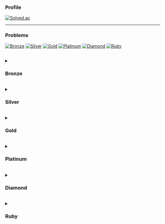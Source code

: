 ### Profile
[![Solved.ac](http://mazassumnida.wtf/api/v2/generate_badge?boj=btte02)](https://solved.ac/btte02)

---

### Problems
    
[![Bronze](https://img.shields.io/badge/-Bronze-AD5600?style=for-the-badge)](#Bronze)
[![Silver](https://img.shields.io/badge/-Silver-435F7A?style=for-the-badge)](#Silver)
[![Gold](https://img.shields.io/badge/-Gold-EC9A00?style=for-the-badge)](#Gold)
[![Platinum](https://img.shields.io/badge/-Platinum-27E2A4?style=for-the-badge)](#Platinum)
[![Diamond](https://img.shields.io/badge/-Diamond-00B4FC?style=for-the-badge)](#Diamond)
[![Ruby](https://img.shields.io/badge/-Ruby-FF0062?style=for-the-badge)](#Ruby)

<br>

<details>
<summary><h3>Bronze</h3></summary>

[![V](https://img.shields.io/badge/V-(21_/_97)-FFFFFF?style=for-the-badge&labelColor=BA2E09)](https://solved.ac/problems/level/1)
 
| # | 제목 | 언어 |
|:-:|-|:-:|
|1000|[A+B]("https://www.acmicpc.net/problem/1000")|[C++17](https://github.com/Knabin/Baekjoon/blob/master/Bronze-5/1000.cpp)|
|1001|[A-B]("https://www.acmicpc.net/problem/1001")|[C++17](https://github.com/Knabin/Baekjoon/blob/master/Bronze-5/1001.cpp)|
|1008|[A/B]("https://www.acmicpc.net/problem/1008")|[C++17](https://github.com/Knabin/Baekjoon/blob/master/Bronze-5/1008.cpp)|
|1550|[16진수]("https://www.acmicpc.net/problem/1550")|[C++17](https://github.com/Knabin/Baekjoon/blob/master/Bronze-5/1550.cpp)|
|2420|[사파리월드]("https://www.acmicpc.net/problem/2420")|[C++17](https://github.com/Knabin/Baekjoon/blob/master/Bronze-5/2420.cpp)|
|2438|[별 찍기 - 1]("https://www.acmicpc.net/problem/2438")|[C++17](https://github.com/Knabin/Baekjoon/blob/master/Bronze-5/2438.cpp)|
|2475|[검증수]("https://www.acmicpc.net/problem/2475")|[C++17](https://github.com/Knabin/Baekjoon/blob/master/Bronze-5/2475.cpp)|
|2557|[Hello World]("https://www.acmicpc.net/problem/2557")|[C++17](https://github.com/Knabin/Baekjoon/blob/master/Bronze-5/2557.cpp)|
|2558|[A+B - 2]("https://www.acmicpc.net/problem/2558")|[C++17](https://github.com/Knabin/Baekjoon/blob/master/Bronze-5/2558.cpp)|
|2738|[행렬 덧셈]("https://www.acmicpc.net/problem/2738")|[C++17](https://github.com/Knabin/Baekjoon/blob/master/Bronze-5/2738.cpp)|
|2743|[단어 길이 재기]("https://www.acmicpc.net/problem/2743")|[C++17](https://github.com/Knabin/Baekjoon/blob/master/Bronze-5/2743.cpp)|
|2744|[대소문자 바꾸기]("https://www.acmicpc.net/problem/2744")|[C++17](https://github.com/Knabin/Baekjoon/blob/master/Bronze-5/2744.cpp)|
|5597|[과제 안 내신 분..?]("https://www.acmicpc.net/problem/5597")|[C++17](https://github.com/Knabin/Baekjoon/blob/master/Bronze-5/5597.cpp)|
|7287|[등록]("https://www.acmicpc.net/problem/7287")|[C++17](https://github.com/Knabin/Baekjoon/blob/master/Bronze-5/7287.cpp)|
|8393|[합]("https://www.acmicpc.net/problem/8393")|[C++17](https://github.com/Knabin/Baekjoon/blob/master/Bronze-5/8393.cpp)|
|10699|[오늘 날짜]("https://www.acmicpc.net/problem/10699")|[C++17](https://github.com/Knabin/Baekjoon/blob/master/Bronze-5/10699.cpp)|
|10807|[개수 세기]("https://www.acmicpc.net/problem/10807")|[C++17](https://github.com/Knabin/Baekjoon/blob/master/Bronze-5/10807.cpp)|
|10872|[팩토리얼]("https://www.acmicpc.net/problem/10872")|[C++17](https://github.com/Knabin/Baekjoon/blob/master/Bronze-5/10872.cpp)|
|11382|[꼬마 정민]("https://www.acmicpc.net/problem/11382")|[C++17](https://github.com/Knabin/Baekjoon/blob/master/Bronze-5/11382.cpp)|
|11654|[아스키 코드]("https://www.acmicpc.net/problem/11654")|[C++17](https://github.com/Knabin/Baekjoon/blob/master/Bronze-5/11654.cpp)|
|25083|[새싹]("https://www.acmicpc.net/problem/25083")|[C++17](https://github.com/Knabin/Baekjoon/blob/master/Bronze-5/25083.cpp)|

[![IV](https://img.shields.io/badge/IV-(3_/_149)-FFFFFF?style=for-the-badge&labelColor=C44C0A)](https://solved.ac/problems/level/2)
| # | 제목 | 언어 |
|:-:|-|:-:|
|2440|[별 찍기 - 3]("https://www.acmicpc.net/problem/2440")|[C++17](https://github.com/Knabin/Baekjoon/blob/master/Bronze-4/2440.cpp)|
|2480|[주사위 세개]("https://www.acmicpc.net/problem/2480")|[C++17](https://github.com/Knabin/Baekjoon/blob/master/Bronze-4/2480.cpp)|
|10808|[알파벳 개수]("https://www.acmicpc.net/problem/10808")|[C++17](https://github.com/Knabin/Baekjoon/blob/master/Bronze-4/10808.cpp)|

[![III](https://img.shields.io/badge/III-(7_/_606)-FFFFFF?style=for-the-badge&labelColor=AD5600)](https://solved.ac/problems/level/3)
| # | 제목 | 언어 |
|:-:|-|:-:|
|1085|[직사각형에서 탈출]("https://www.acmicpc.net/problem/1085")|[C++17](https://github.com/Knabin/Baekjoon/blob/master/Bronze-3/1085.cpp)|
|1267|[핸드폰 요금]("https://www.acmicpc.net/problem/1267")|[C++17](https://github.com/Knabin/Baekjoon/blob/master/Bronze-3/1267.cpp)|
|2441|[별 찍기 - 4]("https://www.acmicpc.net/problem/2441")|[C++17](https://github.com/Knabin/Baekjoon/blob/master/Bronze-3/2441.cpp)|
|2442|[별 찍기 - 5]("https://www.acmicpc.net/problem/2442")|[C++17](https://github.com/Knabin/Baekjoon/blob/master/Bronze-3/2442.cpp)|
|2443|[별 찍기 - 6]("https://www.acmicpc.net/problem/2443")|[C++17](https://github.com/Knabin/Baekjoon/blob/master/Bronze-3/2443.cpp)|
|2490|[윷놀이]("https://www.acmicpc.net/problem/2490")|[C++17](https://github.com/Knabin/Baekjoon/blob/master/Bronze-3/2490.cpp)|
|2576|[홀수]("https://www.acmicpc.net/problem/2576")|[C++17](https://github.com/Knabin/Baekjoon/blob/master/Bronze-3/2576.cpp)|
|4153|[직각삼각형]("https://www.acmicpc.net/problem/4153")|[C++17](https://github.com/Knabin/Baekjoon/blob/master/Bronze-3/4153.cpp)|

[![II](https://img.shields.io/badge/II-(18_/_808)-FFFFFF?style=for-the-badge&labelColor=C47F0A)](https://solved.ac/problems/level/4)
| # | 제목 | 언어 |
|:-:|-|:-:|
|1152|[단어의 개수]("https://www.acmicpc.net/problem/1152")|[C++17](https://github.com/Knabin/Baekjoon/blob/master/Bronze-2/1152.cpp)|
|1159|[농구 경기]("https://www.acmicpc.net/problem/1159")|[C++17](https://github.com/Knabin/Baekjoon/blob/master/Bronze-2/1159.cpp)|
|1712|[손익분기점]("https://www.acmicpc.net/problem/1712")|[C++17](https://github.com/Knabin/Baekjoon/blob/master/Bronze-2/1712.cpp)|
|2231|[분해합]("https://www.acmicpc.net/problem/2231")|[C++17](https://github.com/Knabin/Baekjoon/blob/master/Bronze-2/2231.cpp)|
|2292|[벌집]("https://www.acmicpc.net/problem/2292")|[C++17](https://github.com/Knabin/Baekjoon/blob/master/Bronze-2/2292.cpp)|
|2587|[대표값2]("https://www.acmicpc.net/problem/2587")|[C++17](https://github.com/Knabin/Baekjoon/blob/master/Bronze-2/2587.cpp)|
|2675|[문자열 반복]("https://www.acmicpc.net/problem/2675")|[C++17](https://github.com/Knabin/Baekjoon/blob/master/Bronze-2/2675.cpp)|
|2750|[수 정렬하기]("https://www.acmicpc.net/problem/2750")|[C++17](https://github.com/Knabin/Baekjoon/blob/master/Bronze-2/2750.cpp)|
|2798|[블랙잭]("https://www.acmicpc.net/problem/2798")|[C++17](https://github.com/Knabin/Baekjoon/blob/master/Bronze-2/2798.cpp)|
|2908|[상수]("https://www.acmicpc.net/problem/2908")|[C++17](https://github.com/Knabin/Baekjoon/blob/master/Bronze-2/2908.cpp)|
|2920|[음계]("https://www.acmicpc.net/problem/2920")|[C++17](https://github.com/Knabin/Baekjoon/blob/master/Bronze-2/2920.cpp)|
|2979|[트럭 주차]("https://www.acmicpc.net/problem/2979")|[C++17](https://github.com/Knabin/Baekjoon/blob/master/Bronze-2/2979.cpp)|
|10093|[숫자]("https://www.acmicpc.net/problem/10093")|[C++17](https://github.com/Knabin/Baekjoon/blob/master/Bronze-2/10093.cpp)|
|10250|[ACM 호텔]("https://www.acmicpc.net/problem/10250")|[C++17](https://github.com/Knabin/Baekjoon/blob/master/Bronze-2/10250.cpp)|
|10809|[알파벳 찾기]("https://www.acmicpc.net/problem/10809")|[C++17](https://github.com/Knabin/Baekjoon/blob/master/Bronze-2/10809.cpp)|
|11328|[Strfry]("https://www.acmicpc.net/problem/11328")|[C++17](https://github.com/Knabin/Baekjoon/blob/master/Bronze-2/11328.cpp)|
|11720|[숫자의 합]("https://www.acmicpc.net/problem/11720")|[C++17](https://github.com/Knabin/Baekjoon/blob/master/Bronze-2/11720.cpp)|
|13300|[방 배정]("https://www.acmicpc.net/problem/13300")|[C++17](https://github.com/Knabin/Baekjoon/blob/master/Bronze-2/13300.cpp)|
|15829|[방 배정]("https://www.acmicpc.net/problem/15829")|[C++17](https://github.com/Knabin/Baekjoon/blob/master/Bronze-2/15829.cpp)|

[![I](https://img.shields.io/badge/I-(12_/_621)-FFFFFF?style=for-the-badge&labelColor=BA8A09)](https://solved.ac/problems/level/5)
| # | 제목 | 언어 |
|:-:|-|:-:|
|1157|[단어 공부]("https://www.acmicpc.net/problem/1157")|[C++17](https://github.com/Knabin/Baekjoon/blob/master/Bronze-1/1157.cpp)|
|1193|[분수찾기]("https://www.acmicpc.net/problem/1193")|[C++17](https://github.com/Knabin/Baekjoon/blob/master/Bronze-1/1193.cpp)|
|1259|[팰린드롬수]("https://www.acmicpc.net/problem/1259")|[C++17](https://github.com/Knabin/Baekjoon/blob/master/Bronze-1/1259.cpp)|
|2163|[초콜릿 자르기]("https://www.acmicpc.net/problem/2163")|[C++17](https://github.com/Knabin/Baekjoon/blob/master/Bronze-1/2163.cpp)|
|2309|[일곱 난쟁이]("https://www.acmicpc.net/problem/2309")|[C++17](https://github.com/Knabin/Baekjoon/blob/master/Bronze-1/2309.cpp)|
|2609|[최대공약수와 최소공배수]("https://www.acmicpc.net/problem/2609")|[C++17](https://github.com/Knabin/Baekjoon/blob/master/Bronze-1/2609.cpp)|
|2775|[부녀회장이 될테야]("https://www.acmicpc.net/problem/2775")|[C++17](https://github.com/Knabin/Baekjoon/blob/master/Bronze-1/2775.cpp)|
|2869|[달팽이는 올라가고 싶다]("https://www.acmicpc.net/problem/2869")|[C++17](https://github.com/Knabin/Baekjoon/blob/master/Bronze-1/2869.cpp)|
|10988|[팰린드롬인지 확인하기]("https://www.acmicpc.net/problem/10988")|[C++17](https://github.com/Knabin/Baekjoon/blob/master/Bronze-1/10988.cpp)|
|10989|[수 정렬하기 3]("https://www.acmicpc.net/problem/10989")|[C++17](https://github.com/Knabin/Baekjoon/blob/master/Bronze-1/10989.cpp)|
|11050|[이항 계수 1]("https://www.acmicpc.net/problem/11050")|[C++17](https://github.com/Knabin/Baekjoon/blob/master/Bronze-1/11050.cpp)|
|11655|[ROT13]("https://www.acmicpc.net/problem/11655")|[C++17](https://github.com/Knabin/Baekjoon/blob/master/Bronze-1/11655.cpp)|

</details>

<br>

<details>
<summary><h3>Silver</h3></summary> 

[![V](https://img.shields.io/badge/V-(14_/_605)-FFFFFF?style=for-the-badge&labelColor=444487)](https://solved.ac/problems/level/6)
| # | 제목 | 언어 |
|:-:|-|:-:|
|1181|[단어 정렬]("https://www.acmicpc.net/problem/1181")|[C++17](https://github.com/Knabin/Baekjoon/blob/master/Silver-5/1181.cpp)|
|1316|[그룹 단어 체커]("https://www.acmicpc.net/problem/1316")|[C++17](https://github.com/Knabin/Baekjoon/blob/master/Silver-5/1316.cpp)|
|1427|[소트인사이드]("https://www.acmicpc.net/problem/1427")|[C++17](https://github.com/Knabin/Baekjoon/blob/master/Silver-5/1427.cpp)|
|1436|[영화감독 숌]("https://www.acmicpc.net/problem/1436")|[C++17](https://github.com/Knabin/Baekjoon/blob/master/Silver-5/1436.cpp)|
|1475|[방 번호]("https://www.acmicpc.net/problem/1475")|[C++17](https://github.com/Knabin/Baekjoon/blob/master/Silver-5/1475.cpp)|
|1978|[소수 찾기]("https://www.acmicpc.net/problem/1978")|[C++17](https://github.com/Knabin/Baekjoon/blob/master/Silver-5/1978.cpp)|
|2751|[수 정렬하기 2]("https://www.acmicpc.net/problem/2751")|[C++17](https://github.com/Knabin/Baekjoon/blob/master/Silver-5/2751.cpp)|
|2941|[크로아티아 알파벳]("https://www.acmicpc.net/problem/2941")|[C++17](https://github.com/Knabin/Baekjoon/blob/master/Silver-5/2941.cpp)|
|4673|[셀프 넘버]("https://www.acmicpc.net/problem/4673")|[C++17](https://github.com/Knabin/Baekjoon/blob/master/Silver-5/4673.cpp)|
|7568|[덩치]("https://www.acmicpc.net/problem/7568")|[C++17](https://github.com/Knabin/Baekjoon/blob/master/Silver-5/7568.cpp)|
|10814|[나이순 정렬]("https://www.acmicpc.net/problem/10814")|[C++17](https://github.com/Knabin/Baekjoon/blob/master/Silver-5/10814.cpp)|
|11650|[좌표 정렬하기]("https://www.acmicpc.net/problem/11650")|[C++17](https://github.com/Knabin/Baekjoon/blob/master/Silver-5/11650.cpp)|
|11651|[좌표 정렬하기 2]("https://www.acmicpc.net/problem/11651")|[C++17](https://github.com/Knabin/Baekjoon/blob/master/Silver-5/11651.cpp)|
|11866|[요세푸스 문제 0]("https://www.acmicpc.net/problem/11866")|[C++17](https://github.com/Knabin/Baekjoon/blob/master/Silver-5/11866.cpp)|

[![IV](https://img.shields.io/badge/IV-(16_/_705)-FFFFFF?style=for-the-badge&labelColor=495B91)](https://solved.ac/problems/level/7)
| # | 제목 | 언어 |
|:-:|-|:-:|
|1018|[체스판 다시 칠하기]("https://www.acmicpc.net/problem/1018")|[C++17](https://github.com/Knabin/Baekjoon/blob/master/Silver-4/1018.cpp)|
|1065|[한수]("https://www.acmicpc.net/problem/1065")|[C++17](https://github.com/Knabin/Baekjoon/blob/master/Silver-4/1065.cpp)|
|1158|[요세푸스 문제]("https://www.acmicpc.net/problem/1158")|[C++17](https://github.com/Knabin/Baekjoon/blob/master/Silver-4/1158.cpp)|
|1620|[나는야 포켓몬 마스터 이다솜]("https://www.acmicpc.net/problem/1620")|[C++17](https://github.com/Knabin/Baekjoon/blob/master/Silver-4/1620.cpp)|
|1940|[주몽]("https://www.acmicpc.net/problem/1940")|[C++17](https://github.com/Knabin/Baekjoon/blob/master/Silver-4/1940.cpp)|
|2164|[카드2]("https://www.acmicpc.net/problem/2164")|[C++17](https://github.com/Knabin/Baekjoon/blob/master/Silver-4/2164.cpp)|
|2839|[설탕 배달]("https://www.acmicpc.net/problem/2839")|[C++17](https://github.com/Knabin/Baekjoon/blob/master/Silver-4/2839.cpp)|
|3986|[좋은 단어]("https://www.acmicpc.net/problem/3986")|[C++17](https://github.com/Knabin/Baekjoon/blob/master/Silver-4/3986.cpp)|
|4949|[균형잡힌 세상]("https://www.acmicpc.net/problem/4949")|[C++17](https://github.com/Knabin/Baekjoon/blob/master/Silver-4/4949.cpp)|
|9012|[괄호]("https://www.acmicpc.net/problem/9012")|[C++17](https://github.com/Knabin/Baekjoon/blob/master/Silver-4/9012.cpp)|
|10773|[제로]("https://www.acmicpc.net/problem/10773")|[C++17](https://github.com/Knabin/Baekjoon/blob/master/Silver-4/10773.cpp)|
|10816|[숫자 카드 2]("https://www.acmicpc.net/problem/10816")|[C++17](https://github.com/Knabin/Baekjoon/blob/master/Silver-4/10816.cpp)|
|10828|[스택]("https://www.acmicpc.net/problem/10828")|[C++17](https://github.com/Knabin/Baekjoon/blob/master/Silver-4/10828.cpp)|
|10845|[큐]("https://www.acmicpc.net/problem/10845")|[C++17](https://github.com/Knabin/Baekjoon/blob/master/Silver-4/10845.cpp)|
|10866|[덱]("https://www.acmicpc.net/problem/10866")|[C++17](https://github.com/Knabin/Baekjoon/blob/master/Silver-4/10866.cpp)|
|18258|[큐 2]("https://www.acmicpc.net/problem/18258")|[C++17](https://github.com/Knabin/Baekjoon/blob/master/Silver-4/18258.cpp)|

[![III](https://img.shields.io/badge/III-(9_/_719)-FFFFFF?style=for-the-badge&labelColor=435F7A)](https://solved.ac/problems/level/8)
| # | 제목 | 언어 |
|:-:|-|:-:|
|1021|[회전하는 큐]("https://www.acmicpc.net/problem/1021")|[C++17](https://github.com/Knabin/Baekjoon/blob/master/Silver-3/1021.cpp)|
|1213|[팰린드롬 만들기]("https://www.acmicpc.net/problem/1213")|[C++17](https://github.com/Knabin/Baekjoon/blob/master/Silver-3/1213.cpp)|
|1929|[소수 구하기]("https://www.acmicpc.net/problem/1929")|[C++17](https://github.com/Knabin/Baekjoon/blob/master/Silver-3/1929.cpp)|
|2108|[통계학]("https://www.acmicpc.net/problem/2108")|[C++17](https://github.com/Knabin/Baekjoon/blob/master/Silver-3/2108.cpp)|
|2559|[수열]("https://www.acmicpc.net/problem/2559")|[C++17](https://github.com/Knabin/Baekjoon/blob/master/Silver-3/2559.cpp)|
|3273|[두 수의 합]("https://www.acmicpc.net/problem/3273")|[C++17](https://github.com/Knabin/Baekjoon/blob/master/Silver-3/3273.cpp)|
|4375|[1]("https://www.acmicpc.net/problem/4375")|[C++17](https://github.com/Knabin/Baekjoon/blob/master/Silver-3/4375.cpp)|
|9996|[한국이 그리울 땐 서버에 접속하지]("https://www.acmicpc.net/problem/9996")|[C++17](https://github.com/Knabin/Baekjoon/blob/master/Silver-3/9996.cpp)|
|10799|[쇠막대기]("https://www.acmicpc.net/problem/10799")|[C++17](https://github.com/Knabin/Baekjoon/blob/master/Silver-3/10799.cpp)|


[![II](https://img.shields.io/badge/II-(5_/_754)-FFFFFF?style=for-the-badge&labelColor=498191)](https://solved.ac/problems/level/9)
| # | 제목 | 언어 |
|:-:|-|:-:|
|1012|[유기농 배추]("https://www.acmicpc.net/problem/1012")|[C++17](https://github.com/Knabin/Baekjoon/blob/master/Silver-2/1012.cpp)|
|1654|[랜선 자르기]("https://www.acmicpc.net/problem/1654")|[C++17](https://github.com/Knabin/Baekjoon/blob/master/Silver-2/1654.cpp)|
|1874|[스택 수열]("https://www.acmicpc.net/problem/1874")|[C++17](https://github.com/Knabin/Baekjoon/blob/master/Silver-2/1874.cpp)|
|1920|[수 찾기]("https://www.acmicpc.net/problem/1920")|[C++17](https://github.com/Knabin/Baekjoon/blob/master/Silver-2/1920.cpp)|
|5397|[키로거]("https://www.acmicpc.net/problem/5397")|[C++17](https://github.com/Knabin/Baekjoon/blob/master/Silver-2/5397.cpp)|

[![I](https://img.shields.io/badge/I-(6_/_736)-FFFFFF?style=for-the-badge&labelColor=448784)](https://solved.ac/problems/level/10)
| # | 제목 | 언어 |
|:-:|-|:-:|
|1629|[곱셈]("https://www.acmicpc.net/problem/1629")|[C++17](https://github.com/Knabin/Baekjoon/blob/master/Silver-1/1629.cpp)|
|1926|[그림]("https://www.acmicpc.net/problem/1926")|[C++17](https://github.com/Knabin/Baekjoon/blob/master/Silver-1/1926.cpp)|
|2178|[미로 탐색]("https://www.acmicpc.net/problem/2178")|[C++17](https://github.com/Knabin/Baekjoon/blob/master/Silver-1/2178.cpp)|
|2468|[안전 영역]("https://www.acmicpc.net/problem/2468")|[C++17](https://github.com/Knabin/Baekjoon/blob/master/Silver-1/2468.cpp)|
|2504|[괄호의 값]("https://www.acmicpc.net/problem/2504")|[C++17](https://github.com/Knabin/Baekjoon/blob/master/Silver-1/2504.cpp)|
|7562|[나이트의 이동]("https://www.acmicpc.net/problem/7562")|[C++17](https://github.com/Knabin/Baekjoon/blob/master/Silver-1/7562.cpp)|

</details>

<br>

<details>
<summary><h3>Gold</h3></summary>

[![V](https://img.shields.io/badge/V-(4_/_845)-FFFFFF?style=for-the-badge&labelColor=F7670C)](https://solved.ac/problems/level/11)
|2493|[탑]("https://www.acmicpc.net/problem/2493")|[C++17](https://github.com/Knabin/Baekjoon/blob/master/Gold-5/2493.cpp)|
|5430|[AC]("https://www.acmicpc.net/problem/5430")|[C++17](https://github.com/Knabin/Baekjoon/blob/master/Gold-5/5430.cpp)|
|7576|[토마토]("https://www.acmicpc.net/problem/7576")|[C++17](https://github.com/Knabin/Baekjoon/blob/master/Gold-5/7576.cpp)|
|10026|[적록색약]("https://www.acmicpc.net/problem/10026")|[C++17](https://github.com/Knabin/Baekjoon/blob/master/Gold-5/10026.cpp)|

[![IV](https://img.shields.io/badge/IV-(3_/_992)-FFFFFF?style=for-the-badge&labelColor=D6770B)](https://solved.ac/problems/level/12)
|5427|[불]("https://www.acmicpc.net/problem/5427")|[C++17](https://github.com/Knabin/Baekjoon/blob/master/Gold-4/5427.cpp)|
|7662|[이중 우선순위 큐]("https://www.acmicpc.net/problem/7662")|[C++17](https://github.com/Knabin/Baekjoon/blob/master/Gold-4/7662.cpp)|
|17298|[오큰수]("https://www.acmicpc.net/problem/17298")|[C++17](https://github.com/Knabin/Baekjoon/blob/master/Gold-4/17298.cpp)|

[![III](https://img.shields.io/badge/III-(0_/_958)-FFFFFF?style=for-the-badge&labelColor=EC9A00)](https://solved.ac/problems/level/13)

[![II](https://img.shields.io/badge/II-(0_/_868)-FFFFFF?style=for-the-badge&labelColor=D6A30B)](https://solved.ac/problems/level/14)

[![I](https://img.shields.io/badge/I-(0_/_778)-FFFFFF?style=for-the-badge&labelColor=F7D40C)](https://solved.ac/problems/level/15)

</details>

<br>

<details>
<summary><h3>Platinum</h3></summary>

[![V](https://img.shields.io/badge/V-(0_/_814)-FFFFFF?style=for-the-badge&labelColor=1DC2F0)](https://solved.ac/problems/level/16)

[![IV](https://img.shields.io/badge/IV-(0_/_836)-FFFFFF?style=for-the-badge&labelColor=1EFAEF)](https://solved.ac/problems/level/17)

[![III](https://img.shields.io/badge/III-(0_/_878)-FFFFFF?style=for-the-badge&labelColor=27E2A4)](https://solved.ac/problems/level/18)

[![II](https://img.shields.io/badge/II-(0_/_842)-FFFFFF?style=for-the-badge&labelColor=1EFA72)](https://solved.ac/problems/level/19)

[![I](https://img.shields.io/badge/I-(0_/_706)-FFFFFF?style=for-the-badge&labelColor=1DF032)](https://solved.ac/problems/level/20)

</details>

<br>

<details>
<summary><h3>Diamond</h3></summary>

[![V](https://img.shields.io/badge/V-(0_/_706)-FFFFFF?style=for-the-badge&labelColor=0D3BFE)](https://solved.ac/problems/level/21)

[![IV](https://img.shields.io/badge/IV-(0_/_653)-FFFFFF?style=for-the-badge&labelColor=0B6EE6)](https://solved.ac/problems/level/22)

[![III](https://img.shields.io/badge/III-(0_/_446)-FFFFFF?style=for-the-badge&labelColor=00B4FC)](https://solved.ac/problems/level/23)

[![II](https://img.shields.io/badge/II-(0_/_358)-FFFFFF?style=for-the-badge&labelColor=0BE1E6)](https://solved.ac/problems/level/24)

[![I](https://img.shields.io/badge/I-(0_/_285)-FFFFFF?style=for-the-badge&labelColor=0DFEBF)](https://solved.ac/problems/level/25)

</details>

<br>

<details>
<summary><h3>Ruby</h3></summary>

[![V](https://img.shields.io/badge/V-(0_/_215)-FFFFFF?style=for-the-badge&labelColor=CC0DFF)](https://solved.ac/problems/level/26)

[![IV](https://img.shields.io/badge/IV-(0_/_112)-FFFFFF?style=for-the-badge&labelColor=E80CCE)](https://solved.ac/problems/level/27)

[![III](https://img.shields.io/badge/III-(0_/_69)-FFFFFF?style=for-the-badge&labelColor=FF0062)](https://solved.ac/problems/level/28)

[![II](https://img.shields.io/badge/II-(0_/_26)-FFFFFF?style=for-the-badge&labelColor=E8130C)](https://solved.ac/problems/level/29)

[![I](https://img.shields.io/badge/I-(0_/_15)-FFFFFF?style=for-the-badge&labelColor=FF380D)](https://solved.ac/problems/level/30)

</details>
